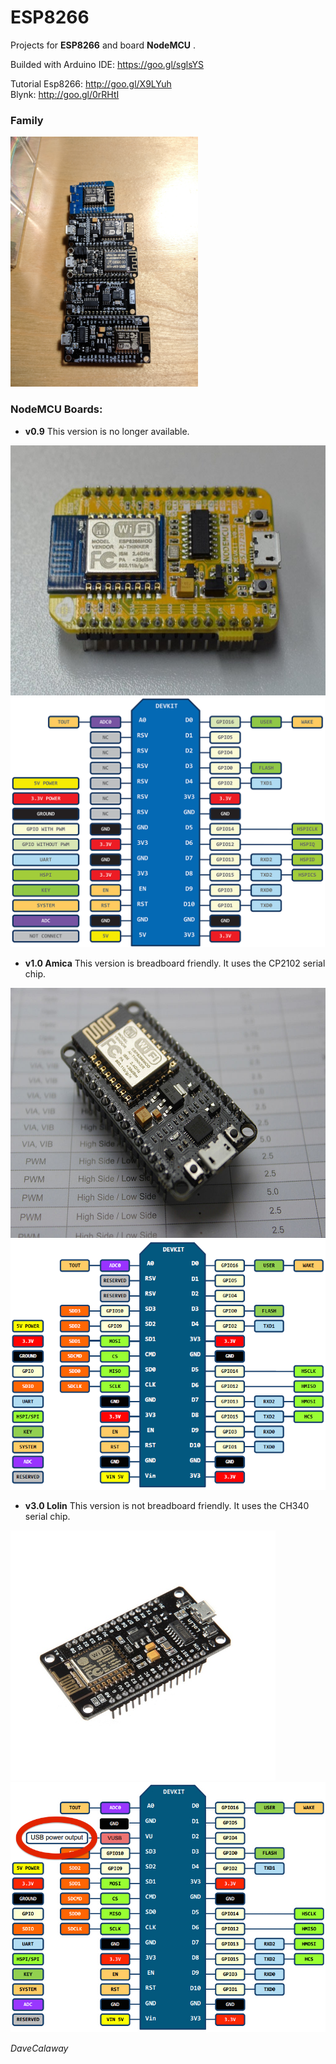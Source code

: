 # ESP8266
Projects for **ESP8266** and board **NodeMCU** .

Builded with Arduino IDE: https://goo.gl/sglsYS

Tutorial Esp8266: http://goo.gl/X9LYuh   
         Blynk: http://goo.gl/0rRHtI

### Family
<img src="images/Family.jpg" height="400">

### NodeMCU Boards:
- **v0.9**
This version is no longer available.    
<img src="images/NodeMCU_v0.9.jpg" height="400">
<img src="images/NodeMCU_v0.9_schematic.png" height="400">


- **v1.0 Amica**
This version is breadboard friendly. It uses the CP2102 serial chip.   
<img src="images/NodeMCU_v1.0_amica.jpg" height="400">
<img src="images/NodeMCU_v1.0_amica_schematic.png" height="400">


- **v3.0 Lolin**
This version is not breadboard friendly. It uses the CH340 serial chip.  
<img src="images/NodeMCU_v3.0.jpg" height="400">
<img src="images/NodeMCU_v3.0_schematic.jpg" height="400">



*DaveCalaway*
